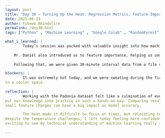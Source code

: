 ```yaml
---
layout: post
title: "Day 30 – Turning Up the Heat: Regression Metrics, Feature Importance, & Real-World Practice"
date: 2025-06-23
author: Fikewa Akindolire
permalink: /day30.html
tags: ["Python" , "Machine Learning" , "Google Colab" , "RandomForest" , "Gradient Boosting" , "R2Score" , "Feature Importance"]

what_i_learned: |
        Today’s session was packed with valuable insight into how machine learning models are evaluated and improved. We began the day in the lecturehall with our secondary graduate mentor, Mr. Daniel, who led us through an engaging discussion on classification evaluation metrics and their importance in assessing model performance. We then transitioned into learning about regression machine learning metrics, such as Mean Absolute Error (MAE), Mean Squared Error (MSE), Root Mean Squared Error (RMSE), and R² (coefficient of determination)—each offering a unique perspective on model accuracy.
    
    Mr. Daniel also introduced us to feature importance, helping us understand how different variables contribute to predicting PM2.5 levels. This gave me a better grasp on how to prioritize data when building models.
  
    Following that, we were given 30-minute interval data from a file called Padonia, which included four years’ worth of information. Using everything we’ve learned so far in the program, we processed, cleaned, trained, and tested the data. We even experimented with different feature combinations in hopes of maximizing our R² score.

blockers: |
        It was extremely hot today, and we were sweating during the first half of the session, which made it hard to concentrate until we relocated 
to a cooler space. 
  
reflection: |
        Working with the Padonia dataset felt like a culmination of everything we’ve been building toward these past few weeks. It was empowering to
put our knowledge into practice in such a hands-on way. Comparing results and performance metrics with my peers helped me realize how even 
small feature changes can have a big impact on model accuracy.

        The heat made it difficult to focus at times, but relocating to the business building allowed us to push through and be productive.
Despite the temperature challenges, I left today feeling more confident in my ability to evaluate and improve regression models. It’s
exciting to see my technical understanding of machine learning really start to click.
  
---
```

